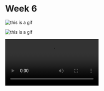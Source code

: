 # Week 6

![this is a gif](https://github.com/KristineGudmundsen/CodeWords/raw/master/SKO/Week%206/Paper-prototypes/GIF_2.gif)


![this is a gif](https://github.com/KristineGudmundsen/CodeWords/raw/master/SKO/Week%206/Paper-prototypes/GIF_4.gif)


![this is a video](https://github.com/KristineGudmundsen/CodeWords/raw/master/SKO/Week%206/Paper-prototypes/Colours.mp4)
